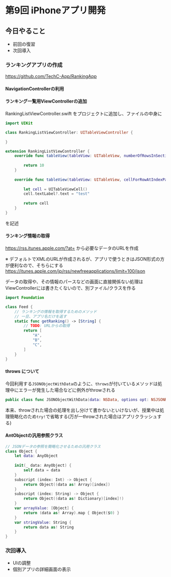 # 第9回 iPhoneアプリ開発

## 今日やること
- 前回の復習
- 次回導入

### ランキングアプリの作成
https://github.com/TechC-App/RankingApp

#### NavigationControllerの利用

#### ランキング一覧用ViewControllerの追加
RankingListViewController.swift をプロジェクトに追加し、ファイルの中身に
```swift
import UIKit

class RankingListViewController: UITableViewController {
    
}

extension RankingListViewController {
    override func tableView(tableView: UITableView, numberOfRowsInSection section: Int) -> Int {
        
        return 10
    }
    
    override func tableView(tableView: UITableView, cellForRowAtIndexPath indexPath: NSIndexPath) -> UITableViewCell {
        
        let cell = UITableViewCell()
        cell.textLabel?.text = "test"
        
        return cell
    }
}
```
を記述

#### ランキング情報の取得
https://rss.itunes.apple.com/?at=
から必要なデータのURLを作成

※ デフォルトでXMLのURLが作成されるが、アプリで使うときはJSON形式の方が便利なので、そちらにする
https://itunes.apple.com/jp/rss/newfreeapplications/limit=100/json

データの取得や、その情報のパースなどの画面に直接関係ない処理はViewControllerには書きたくないので、別ファイル/クラスを作る

```swift
import Foundation

class Feed {
    // ランキングの情報を取得するためのメソッド
    // 一旦、アプリ名だけを返す
    static func getRanking() -> [String] {
        // TODO: URLからの取得
        return [
            "A",
            "B",
            "C",
        ]
    }
}
```

#### throws について
今回利用する`JSONObjectWithData`のように、`throws`が付いているメソッドは処理中にエラーが発生した場合などに例外がthrowされる
```swift
public class func JSONObjectWithData(data: NSData, options opt: NSJSONReadingOptions) throws -> AnyObject
```
本来、throwされた場合の処理を出し分けて書かないといけないが、授業中は処理簡略化のため`try!`で省略する(万が一throwされた場合はアプリクラッシュする)

#### AntObjectの汎用参照クラス
```swift
// JSONデータの参照を簡略化させるための汎用クラス
class Object {
    let data: AnyObject
    
    init(_ data: AnyObject) {
        self.data = data
    }
    subscript (index: Int) -> Object {
        return Object((data as! Array)[index])
    }
    subscript (index: String) -> Object {
        return Object((data as! Dictionary)[index]!)
    }
    var arrayValue: [Object] {
        return (data as! Array).map { Object($0) }
    }
    var stringValue: String {
        return data as! String
    }
}
```

### 次回導入
- UIの調整
- 個別アプリの詳細画面の表示

